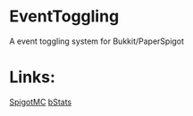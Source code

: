 # EventToggling
A event toggling system for Bukkit/PaperSpigot

# Links:
[SpigotMC](https://www.spigotmc.org/resources/event-toggling.113124/)
[bStats](https://bstats.org/plugin/bukkit/EventToggling/20073)
